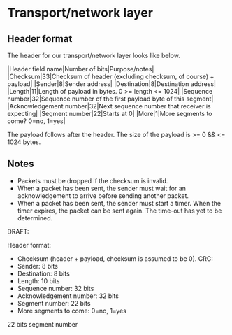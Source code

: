 # Transport/network layer

## Header format

The header for our transport/network layer looks like below.
 
|Header field name|Number of bits|Purpose/notes|
|Checksum|33|Checksum of header (excluding checksum, of course) + payload|
|Sender|8|Sender address|
|Destination|8|Destination address|
|Length|11|Length of payload in bytes. 0 >= length <= 1024|
|Sequence number|32|Sequence number of the first payload byte of this segment|
|Acknowledgement number|32|Next sequence number that receiver is expecting|
|Segment number|22|Starts at 0|
|More|1|More segments to come? 0=no, 1=yes|

The payload follows after the header. The size of the payload is >= 0 && <= 1024
bytes.

## Notes

 * Packets must be dropped if the checksum is invalid.
 * When a packet has been sent, the sender must wait for an acknowledgement to
   arrive before sending another packet.
 * When a packet has been sent, the sender must start a timer. When the timer
   expires, the packet can be sent again. The time-out has yet to be determined.



DRAFT:

Header format:
 * Checksum (header + payload, checksum is assumed to be 0). CRC: 
 * Sender: 8 bits
 * Destination: 8 bits
 * Length: 10 bits
 * Sequence number: 32 bits
 * Acknowledgement number: 32 bits
 * Segment number: 22 bits
 * More segments to come: 0=no, 1=yes


22 bits segment number
